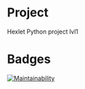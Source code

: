 # Project

Hexlet Python project lvl1

# Badges

[![Maintainability](https://api.codeclimate.com/v1/badges/63f333a3d1af6c8e4112/maintainability)](https://codeclimate.com/github/ZoolooS/python-project-lvl1/maintainability)
